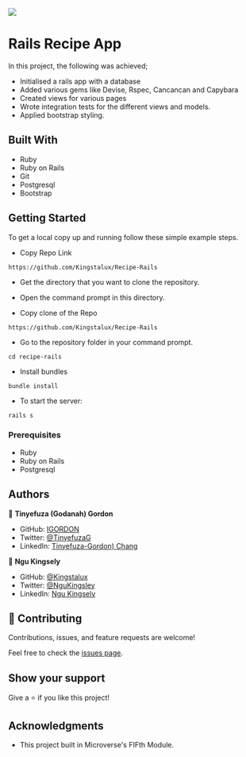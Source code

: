 ![](https://img.shields.io/badge/Microverse-blueviolet)

# Rails Recipe App

In this project, the following was achieved;

- Initialised a rails app with a database
- Added various gems like Devise, Rspec, Cancancan and Capybara
- Created views for various pages
- Wrote integration tests for the different views and models.
- Applied bootstrap styling.

## Built With

- Ruby
- Ruby on Rails
- Git
- Postgresql
- Bootstrap

## Getting Started

To get a local copy up and running follow these simple example steps.

- Copy Repo Link

```
https://github.com/Kingstalux/Recipe-Rails
```
- Get the directory that you want to clone the repository.

- Open the command prompt in this directory.

- Copy clone of the Repo

```
https://github.com/Kingstalux/Recipe-Rails
```

- Go to the repository folder in your command prompt.

```
cd recipe-rails
```
- Install bundles

```
bundle install
```
- To start the server:

```
rails s
```



### Prerequisites

- Ruby
- Ruby on Rails
- Postgresql
## Authors

👤 **Tinyefuza (Godanah) Gordon** 

- GitHub: [IGORDON](https://github.com/1GORDON)
- Twitter: [@TinyefuzaG](https://twitter.com/GTinyefuza) 
- LinkedIn: [Tinyefuza-Gordon) Chang](https://www.linkedin.com/in/tinyefuza-gordon/)

👤 **Ngu Kingsely**

- GitHub: [@Kingstalux](https://github.com/Kingstalux)
- Twitter: [@NguKingsley](https://twitter.com/NguKingsley)
- LinkedIn: [Ngu Kingsely](https://www.linkedin.com/in/ngu-kingsely-junior-cho-974b60136/)




## 🤝 Contributing

Contributions, issues, and feature requests are welcome!

Feel free to check the [issues page](../../issues/).

## Show your support

Give a ⭐️ if you like this project!

## Acknowledgments

- This project built in Microverse's FIFth Module.
